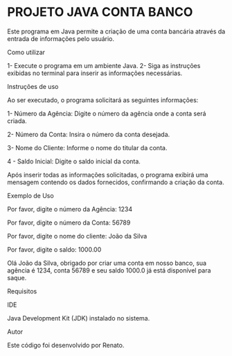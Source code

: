 
# PROJETO JAVA CONTA BANCO

Este programa em Java permite a criação de uma conta bancária através da entrada de informações pelo usuário.

Como utilizar

1- Execute o programa em um ambiente Java.
2- Siga as instruções exibidas no terminal para inserir as informações necessárias.

Instruções de uso

Ao ser executado, o programa solicitará as seguintes informações:

1- Número da Agência: Digite o número da agência onde a conta será criada.

2- Número da Conta: Insira o número da conta desejada.

3- Nome do Cliente: Informe o nome do titular da conta.

4 - Saldo Inicial: Digite o saldo inicial da conta.

Após inserir todas as informações solicitadas, o programa exibirá uma mensagem contendo os dados fornecidos, confirmando a criação da conta.

Exemplo de Uso

Por favor, digite o número da Agência:
1234

Por favor, digite o número da Conta:
56789

Por favor, digite o nome do cliente:
João da Silva

Por favor, digite o saldo:
1000.00

Olá João da Silva, obrigado por criar uma conta em nosso banco, sua agência é 1234, conta 56789 e seu saldo 1000.0 já está disponível para saque.

Requisitos

IDE 

Java Development Kit (JDK) instalado no sistema.

Autor

Este código foi desenvolvido por Renato.

